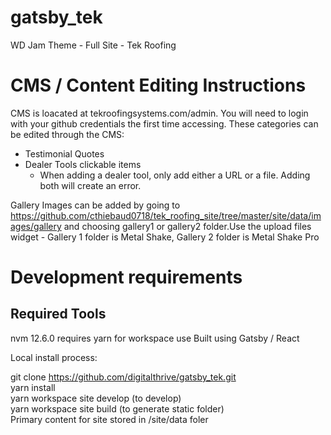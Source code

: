 # gatsby_tek

WD Jam Theme - Full Site - Tek Roofing

# CMS / Content Editing Instructions

CMS is loacated at tekroofingsystems.com/admin. You will need to login with your github credentials the first time accessing.
These categories can be edited through the CMS:

- Testimonial Quotes
- Dealer Tools clickable items
  - When adding a dealer tool, only add either a URL or a file. Adding both will create an error.

Gallery Images can be added by going to https://github.com/cthiebaud0718/tek_roofing_site/tree/master/site/data/images/gallery and choosing gallery1 or gallery2 folder.Use the upload files widget - Gallery 1 folder is Metal Shake, Gallery 2 folder is Metal Shake Pro


# Development requirements

## Required Tools

nvm 12.6.0
requires yarn for workspace use
Built using Gatsby / React

Local install process:

git clone https://github.com/digitalthrive/gatsby_tek.git</br>
yarn install</br>
yarn workspace site develop (to develop)</br>
yarn workspace site build (to generate static folder)</br>
Primary content for site stored in /site/data foler
